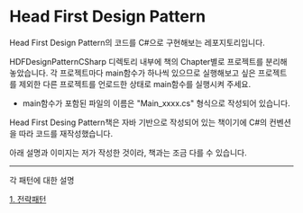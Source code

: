 # Head First Design Pattern
Head First Design Pattern의 코드를 C#으로 구현해보는 레포지토리입니다.

HDFDesignPatternCSharp 디렉토리 내부에 책의 Chapter별로 프로젝트를 분리해놓았습니다. 각 프로젝트마다 main함수가 하나씩 있으므로 실행해보고 싶은 프로젝트를 제외한 다른 프로젝트를 언로드한 상태로 main함수를 실행시켜 주세요.
- main함수가 포함된 파일의 이름은 "Main_xxxx.cs" 형식으로 작성되어 있습니다.

Head First Desing Pattern책은 자바 기반으로 작성되어 있는 책이기에 C#의 컨벤션을 따라 코드를 재작성했습니다.

아래 설명과 이미지는 저가 작성한 것이라, 책과는 조금 다를 수 있습니다.

---

각 패턴에 대한 설명

[1. 전략패턴](HDFDesignPatternCSharp/1.%20Strategy%20pattern_DuckProject/Readme.md)